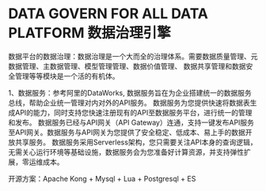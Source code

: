# DATA GOVERN FOR ALL DATA PLATFORM 数据治理引擎

数据平台的数据治理：数据治理是一个大而全的治理体系。需要数据质量管理、元数据管理、主数据管理、模型管理管理、数据价值管理、
数据共享管理和数据安全管理等等模块是一个活的有机体。

1、数据服务：参考阿里的DataWorks, 数据服务旨在为企业搭建统一的数据服务总线，帮助企业统一管理对内对外的API服务。
数据服务为您提供快速将数据表生成API的能力，同时支持您快速注册现有的API至数据服务平台，进行统一的管理和发布。
数据服务已经与API网关（API Gateway）连通，支持一键发布API服务至API网关。数据服务与API网关为您提供了安全稳定、低成本、易上手的数据开放共享服务。
数据服务采用Serverless架构，您只需要关注API本身的查询逻辑，无需关心运行环境等基础设施，数据服务会为您准备好计算资源，并支持弹性扩展，零运维成本。

开源方案：Apache Kong + Mysql + Lua + Postgresql + ES

